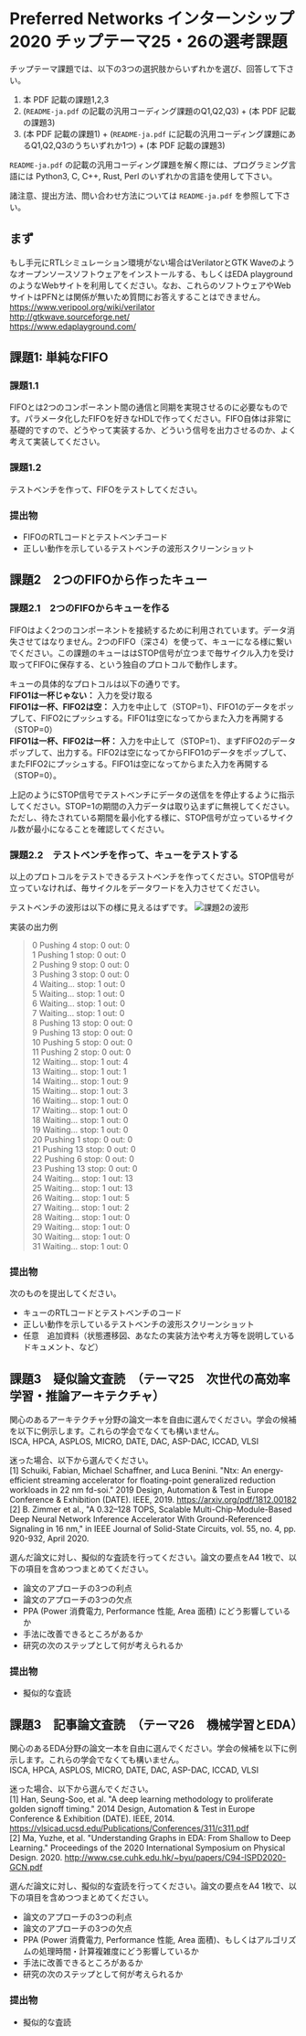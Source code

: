 # Preferred Networks インターンシップ2020 チップテーマ25・26の選考課題

チップテーマ課題では、以下の3つの選択肢からいずれかを選び、回答して下さい。

1. 本 PDF 記載の課題1,2,3
2. (`README-ja.pdf` の記載の汎用コーディング課題のQ1,Q2,Q3) + (本 PDF 記載の課題3)
3. (本 PDF 記載の課題1) + (`README-ja.pdf` に記載の汎用コーディング課題にあるQ1,Q2,Q3のうちいずれか1つ) + (本 PDF 記載の課題3)

`README-ja.pdf` の記載の汎用コーディング課題を解く際には、プログラミング言語には Python3, C, C++, Rust, Perl のいずれかの言語を使用して下さい。

諸注意、提出方法、問い合わせ方法については `README-ja.pdf` を参照して下さい。

## まず

もし手元にRTLシミュレーション環境がない場合はVerilatorとGTK Waveのようなオープンソースソフトウェアをインストールする、もしくはEDA playground のようなWebサイトを利用してください。なお、これらのソフトウェアやWebサイトはPFNとは関係が無いため質問にお答えすることはできません。  
https://www.veripool.org/wiki/verilator  
http://gtkwave.sourceforge.net/  
https://www.edaplayground.com/  

## 課題1: 単純なFIFO
### 課題1.1
FIFOとは2つのコンポーネント間の通信と同期を実現させるのに必要なものです。パラメータ化したFIFOを好きなHDLで作ってください。FIFO自体は非常に基礎的ですので、どうやって実装するか、どういう信号を出力させるのか、よく考えて実装してください。
### 課題1.2　
テストベンチを作って、FIFOをテストしてください。

### 提出物
* FIFOのRTLコードとテストベンチコード
* 正しい動作を示しているテストベンチの波形スクリーンショット

## 課題2　2つのFIFOから作ったキュー
### 課題2.1　2つのFIFOからキューを作る
FIFOはよく2つのコンポーネントを接続するために利用されています。データ消失させてはなりません。2つのFIFO（深さ4）を使って、キューになる様に繋いでください。この課題のキューははSTOP信号が立つまで毎サイクル入力を受け取ってFIFOに保存する、という独自のプロトコルで動作します。

キューの具体的なプロトコルは以下の通りです。  
**FIFO1は一杯じゃない：** 入力を受け取る  
**FIFO1は一杯、FIFO2は空：** 入力を中止して（STOP=1）、FIFO1のデータをポップして、FIFO2にプッシュする。FIFO1は空になってからまた入力を再開する（STOP=0）  
**FIFO1は一杯、FIFO2は一杯：** 入力を中止して（STOP=1）、まずFIFO2のデータポップして、出力する。FIFO2は空になってからFIFO1のデータをポップして、またFIFO2にプッシュする。FIFO1は空になってからまた入力を再開する（STOP=0）。  

上記のようにSTOP信号でテストベンチにデータの送信をを停止するように指示してください。STOP=1の期間の入力データは取り込まずに無視してください。ただし、待たされている期間を最小化する様に、STOP信号が立っているサイクル数が最小になることを確認してください。

### 課題2.2　テストベンチを作って、キューをテストする
以上のプロトコルをテストできるテストベンチを作ってください。STOP信号が立っていなければ、毎サイクルをデータワードを入力させてください。

テストベンチの波形は以下の様に見えるはずです。
![課題2の波形](images/chip_hw2.png)

実装の出力例
>  0 Pushing  4 stop: 0 out:  0  
>  1 Pushing  1 stop: 0 out:  0  
>  2 Pushing  9 stop: 0 out:  0  
>  3 Pushing  3 stop: 0 out:  0  
>  4 Waiting... stop: 1 out:  0  
>  5 Waiting... stop: 1 out:  0  
>  6 Waiting... stop: 1 out:  0  
>  7 Waiting... stop: 1 out:  0  
>  8 Pushing 13 stop: 0 out:  0  
>  9 Pushing 13 stop: 0 out:  0  
> 10 Pushing  5 stop: 0 out:  0  
> 11 Pushing  2 stop: 0 out:  0  
> 12 Waiting... stop: 1 out:  4  
> 13 Waiting... stop: 1 out:  1  
> 14 Waiting... stop: 1 out:  9  
> 15 Waiting... stop: 1 out:  3  
> 16 Waiting... stop: 1 out:  0  
> 17 Waiting... stop: 1 out:  0  
> 18 Waiting... stop: 1 out:  0  
> 19 Waiting... stop: 1 out:  0  
> 20 Pushing  1 stop: 0 out:  0  
> 21 Pushing 13 stop: 0 out:  0  
> 22 Pushing  6 stop: 0 out:  0  
> 23 Pushing 13 stop: 0 out:  0  
> 24 Waiting... stop: 1 out: 13  
> 25 Waiting... stop: 1 out: 13  
> 26 Waiting... stop: 1 out:  5  
> 27 Waiting... stop: 1 out:  2  
> 28 Waiting... stop: 1 out:  0  
> 29 Waiting... stop: 1 out:  0  
> 30 Waiting... stop: 1 out:  0  
> 31 Waiting... stop: 1 out:  0  

### 提出物
次のものを提出してください。
* キューのRTLコードとテストベンチのコード
* 正しい動作を示しているテストベンチの波形スクリーンショット
* 任意　追加資料（状態遷移図、あなたの実装方法や考え方等を説明しているドキュメント、など）

## 課題3　疑似論文査読　（テーマ25　次世代の高効率学習・推論アーキテクチャ）
関心のあるアーキテクチャ分野の論文一本を自由に選んでください。学会の候補を以下に例示します。これらの学会でなくても構いません。  
ISCA, HPCA, ASPLOS, MICRO, DATE, DAC, ASP-DAC, ICCAD, VLSI

迷った場合、以下から選んでください。  
[1] Schuiki, Fabian, Michael Schaffner, and Luca Benini. "Ntx: An energy-efficient streaming accelerator for floating-point generalized
reduction workloads in 22 nm fd-soi." 2019 Design, Automation & Test in Europe Conference & Exhibition (DATE). IEEE, 2019. https://arxiv.org/pdf/1812.00182  
[2] B. Zimmer et al., "A 0.32–128 TOPS, Scalable Multi-Chip-Module-Based Deep Neural Network Inference Accelerator With Ground-Referenced Signaling in 16 nm," in IEEE Journal of Solid-State Circuits, vol. 55, no. 4, pp. 920-932, April 2020.  

選んだ論文に対し、擬似的な査読を行ってください。論文の要点をA4 1枚で、以下の項目を含めつつまとめてください。
* 論文のアプローチの3つの利点
* 論文のアプローチの3つの欠点
* PPA (Power 消費電力, Performance 性能, Area 面積) にどう影響しているか
* 手法に改善できるところがあるか
* 研究の次のステップとして何が考えられるか

### 提出物
* 擬似的な査読

## 課題3　記事論文査読　（テーマ26　機械学習とEDA）
関心のあるEDA分野の論文一本を自由に選んでください。学会の候補を以下に例示します。これらの学会でなくても構いません。  
ISCA, HPCA, ASPLOS, MICRO, DATE, DAC, ASP-DAC, ICCAD, VLSI

迷った場合、以下から選んでください。  
[1] Han, Seung-Soo, et al. "A deep learning methodology to proliferate golden signoff timing." 2014 Design, Automation & Test in Europe Conference & Exhibition (DATE). IEEE, 2014. https://vlsicad.ucsd.edu/Publications/Conferences/311/c311.pdf  
[2] Ma, Yuzhe, et al. "Understanding Graphs in EDA: From Shallow to Deep Learning." Proceedings of the 2020 International Symposium on Physical Design. 2020. http://www.cse.cuhk.edu.hk/~byu/papers/C94-ISPD2020-GCN.pdf  

選んだ論文に対し、擬似的な査読を行ってください。論文の要点をA4 1枚で、以下の項目を含めつつまとめてください。
* 論文のアプローチの3つの利点
* 論文のアプローチの3つの欠点
* PPA (Power 消費電力, Performance 性能, Area 面積)、もしくはアルゴリズムの処理時間・計算複雑度にどう影響しているか
* 手法に改善できるところがあるか
* 研究の次のステップとして何が考えられるか

### 提出物
* 擬似的な査読

